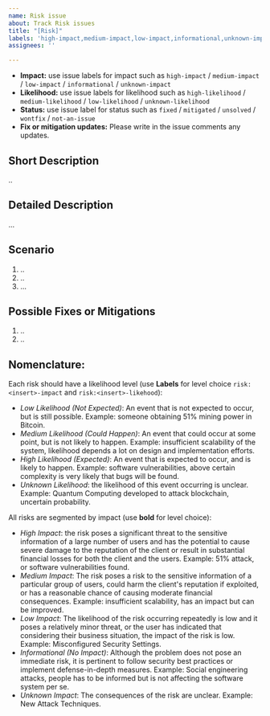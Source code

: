 ```yaml
---
name: Risk issue
about: Track Risk issues
title: "[Risk]"
labels: 'high-impact,medium-impact,low-impact,informational,unknown-impact,high-likelihood,medium-likelihood,low-likelihood,unknown-likelihood,unsolved,mitigated,wontfix,fixed,not-an-issue,risk'
assignees: ''

---
```


* **Impact:** use issue labels for impact such as `high-impact` / `medium-impact` / `low-impact` / `informational` / `unknown-impact`
* **Likelihood:** use issue labels for likelihood such as `high-likelihood` / `medium-likelihood` / `low-likelihood` / `unknown-likelihood`
* **Status:** use issue label for status such as `fixed` / `mitigated` / `unsolved` / `wontfix` / `not-an-issue`
* **Fix or mitigation updates:** Please write in the issue comments any updates.

## Short Description

..

## Detailed Description

...

## Scenario

1. ..
2. ..
3. ...

## Possible Fixes or Mitigations

1. ..
2. ..

## Nomenclature:

Each risk should have a likelihood level (use **Labels** for level choice `risk:<insert>-impact` and `risk:<insert>-likehood`):

* _Low Likelihood (Not Expected)_: An event that is not expected to occur, but is still possible. Example: someone obtaining 51% mining power in Bitcoin.
* _Medium Likelihood (Could Happen)_: An event that could occur at some point, but is not likely to happen. Example: insufficient scalability of the system, likelihood depends a lot on design and implementation efforts.
* _High Likelihood (Expected)_: An event that is expected to occur, and is likely to happen. Example: software vulnerabilities, above certain complexity is very likely that bugs will be found.
* _Unknown Likelihood_: the likelihood of this event occurring is unclear. Example: Quantum Computing developed to attack blockchain, uncertain probability.

All risks are segmented by impact (use **bold** for level choice): 

* _High Impact_: the risk poses a significant threat to the sensitive information of a large number of users and has the potential to cause severe damage to the reputation of the client or result in substantial financial losses for both the client and the users. Example: 51% attack, or software vulnerabilities found.
* _Medium Impact_: The risk poses a risk to the sensitive information of a particular group of users, could harm the client's reputation if exploited, or has a reasonable chance of causing moderate financial consequences. Example: insufficient scalability, has an impact  but can be improved.
* _Low Impact_: The likelihood of the risk occurring repeatedly is low and it poses a relatively minor threat, or the user has indicated that considering their business situation, the impact of the risk is low. Example: Misconfigured Security Settings.
* _Informational (No Impact)_:  Although the problem does not pose an immediate risk, it is pertinent to follow security best practices or implement defense-in-depth measures. Example: Social engineering attacks, people has to be informed but is not affecting the software system per se.
* _Unknown Impact_: The consequences of the risk are unclear. Example: New Attack Techniques.
